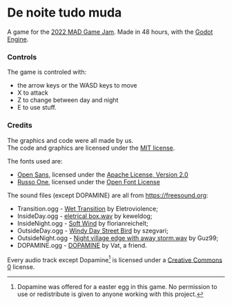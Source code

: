 # De noite tudo muda

A game for the [2022 MAD Game Jam][1].
Made in 48 hours, with the [Godot Engine][2].

[1]: <https://linktr.ee/madgamejam>
[2]: <https://godotengine.org>

### Controls

The game is controled with:

- the arrow keys or the WASD keys to move
- X to attack
- Z to change between day and night
- E to use stuff.

### Credits

The graphics and code were all made by us.  
The code and graphics are licensed under the [MIT license][MIT].

The fonts used are:

- [Open Sans](https://fonts.google.com/specimen/Open+Sans), licensed under the [Apache License, Version 2.0][Apache-2.0]
- [Russo One](https://fonts.google.com/specimen/Russo+One), licensed under the [Open Font License][OFL-1.1]


The sound files (except DOPAMINE) are all from <https://freesound.org>:

- Transition.ogg - [Wet Transition](https://https://freesound.org/people/Electroviolence/sounds/234533/) by Eletroviolence;
- InsideDay.ogg - [eletrical box.wav](https://freesound.org/people/keweldog/sounds/181131/) by keweldog;
- InsideNight.ogg - [Soft Wind](https://freesound.org/people/florianreichelt/sounds/459977/) by florianreichelt;
- OutsideDay.ogg - [Windy Day Street Bird](https://freesound.org/people/szegvari/sounds/517904/) by szegvari;
- OutsideNight.ogg - [Night village edge with away storm.wav](https://freesound.org/people/Guz99/sounds/583740/) by Guz99;
- DOPAMINE.ogg - [DOPAMINE](https://open.spotify.com/track/4gjZJHlmtRqW7QCb8famsn?si=_4ODecirQnWF-bIhZYErgQ&utm_source=copy-link) by Vat, a friend.

Every audio track except Dopamine[^1] is licensed under a [Creative Commons 0][CC0-1.0] license.

[CC0-1.0]: <https://creativecommons.org/publicdomain/zero/1.0/legalcode>

[Apache-2.0]: <Project/Assets/Fonts/OpenSans/LICENSE.txt>

[OFL-1.1]: </RussoOne/OFL.txt>

[MIT]: <LICENSE>

[^1]: Dopamine was offered for a easter egg in this game. No permission to use or redistribute is given to anyone working with this project.
